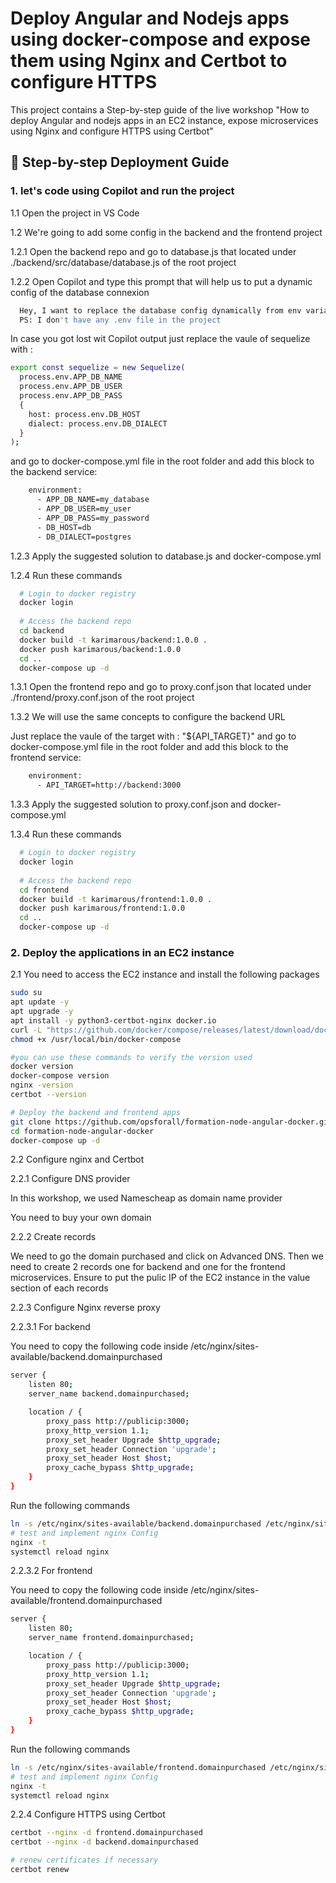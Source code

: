 
# Deploy Angular and Nodejs apps using docker-compose and expose them using Nginx and Certbot to configure HTTPS

This project contains a Step-by-step guide of the live workshop "How to deploy Angular and nodejs apps in an EC2 instance, expose microservices using Nginx and configure HTTPS using Certbot"




## 🚀 Step-by-step Deployment Guide
### 1. let's code using Copilot and run the project

1.1 Open the project in VS Code

1.2 We're going to add some config in the backend and the frontend project

1.2.1 Open the backend repo and go to database.js that located under ./backend/src/database/database.js of the root project

1.2.2 Open Copilot and type this prompt that will help us to put a dynamic config of the database connexion
```bash
  Hey, I want to replace the database config dynamically from env variables that were configured in docker-compose.yml
  PS: I don't have any .env file in the project
```

In case you got lost wit Copilot output just replace the vaule of sequelize with : 

```bash
export const sequelize = new Sequelize(
  process.env.APP_DB_NAME 
  process.env.APP_DB_USER 
  process.env.APP_DB_PASS 
  {
    host: process.env.DB_HOST 
    dialect: process.env.DB_DIALECT 
  }
);
```
and go to docker-compose.yml file in the root folder and add this block to the backend service:
 
```bash
    environment:
      - APP_DB_NAME=my_database
      - APP_DB_USER=my_user
      - APP_DB_PASS=my_password
      - DB_HOST=db
      - DB_DIALECT=postgres
```

1.2.3 Apply the suggested solution to database.js and docker-compose.yml

1.2.4 Run these commands
```bash
  # Login to docker registry
  docker login
  
  # Access the backend repo
  cd backend
  docker build -t karimarous/backend:1.0.0 .
  docker push karimarous/backend:1.0.0
  cd ..
  docker-compose up -d
```       

1.3.1 Open the frontend repo and go to proxy.conf.json that located under ./frontend/proxy.conf.json of the root project

1.3.2 We will use the same concepts to configure the backend URL

Just replace the vaule of the target with : "${API_TARGET}"  and go to docker-compose.yml file in the root folder and add this block to the frontend service:
 
```bash
    environment:
      - API_TARGET=http://backend:3000
```

1.3.3 Apply the suggested solution to proxy.conf.json and docker-compose.yml

1.3.4 Run these commands
```bash
  # Login to docker registry
  docker login
  
  # Access the backend repo
  cd frontend
  docker build -t karimarous/frontend:1.0.0 .
  docker push karimarous/frontend:1.0.0
  cd ..
  docker-compose up -d
```  

### 2. Deploy the applications in an EC2 instance
2.1 You need to access the EC2 instance and install the following packages 

```bash
sudo su
apt update -y
apt upgrade -y
apt install -y python3-certbot-nginx docker.io
curl -L "https://github.com/docker/compose/releases/latest/download/docker-compose-$(uname -s)-$(uname -m)" -o /usr/local/bin/docker-compose
chmod +x /usr/local/bin/docker-compose

#you can use these commands to verify the version used
docker version
docker-compose version
nginx -version
certbot --version

# Deploy the backend and frontend apps
git clone https://github.com/opsforall/formation-node-angular-docker.git
cd formation-node-angular-docker
docker-compose up -d
```

2.2 Configure nginx and Certbot 

2.2.1 Configure DNS provider

In this workshop, we used Namescheap as domain name provider

You need to buy your own domain

2.2.2 Create records

We need to go the domain purchased and click on Advanced DNS. Then we need to create 2 records one for backend and one for the frontend microservices. Ensure to put the pulic IP of the EC2 instance in the value section of each records

2.2.3 Configure Nginx reverse proxy

2.2.3.1 For backend

You need to copy the following code inside /etc/nginx/sites-available/backend.domainpurchased
```bash
server {
    listen 80;
    server_name backend.domainpurchased;

    location / {
        proxy_pass http://publicip:3000;
        proxy_http_version 1.1;
        proxy_set_header Upgrade $http_upgrade;
        proxy_set_header Connection 'upgrade';
        proxy_set_header Host $host;
        proxy_cache_bypass $http_upgrade;
    }
}
```

Run the following commands
```bash
ln -s /etc/nginx/sites-available/backend.domainpurchased /etc/nginx/sites-enabled/
# test and implement nginx Config
nginx -t
systemctl reload nginx
```

2.2.3.2 For frontend

You need to copy the following code inside /etc/nginx/sites-available/frontend.domainpurchased
```bash
server {
    listen 80;
    server_name frontend.domainpurchased;

    location / {
        proxy_pass http://publicip:3000;
        proxy_http_version 1.1;
        proxy_set_header Upgrade $http_upgrade;
        proxy_set_header Connection 'upgrade';
        proxy_set_header Host $host;
        proxy_cache_bypass $http_upgrade;
    }
}
```

Run the following commands
```bash
ln -s /etc/nginx/sites-available/frontend.domainpurchased /etc/nginx/sites-enabled/
# test and implement nginx Config
nginx -t
systemctl reload nginx
```

2.2.4 Configure HTTPS using Certbot

```bash
certbot --nginx -d frontend.domainpurchased
certbot --nginx -d backend.domainpurchased

# renew certificates if necessary
certbot renew
```


